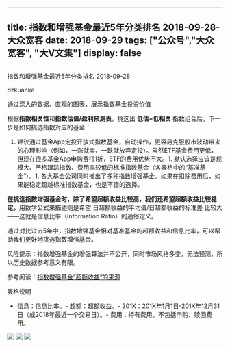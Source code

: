 
---
title:   指数和增强基金最近5年分类排名 2018-09-28-大众宽客
date: 2018-09-29
tags: ["公众号","大众宽客", "大V文集"]
display: false
---


## 



指数和增强基金最近5年分类排名 2018-09-28




dzkuanke




通过深入的数据、直观的图表，展示指数基金投资价值


根据**指数相关性**和**指数估值/盈利预测表**，挑选出&nbsp;**低估+低相关**&nbsp;指数组合后，下一步是如何挑选指数对应的基金：


1. 建议通过基金App定投开放式指数基金，自动操作，更容易克服股市波动带来的心理影响（例如，一涨就卖、一跌就放弃定投）。虽然ETF基金费用更低，但现在很多基金App申购费打1折，ETF的费用优势不大。1. 默认选择应该是规模大、严格跟踪指数、费用率较低的标准指数基金（各表格中的“基准基金”）。1. 各大基金公司同时推出了多种指数增强基金。如果在扣除费用后，如果能稳定超越标准指数基金，也是不错的选择。


**在挑选指数增强基金时**<h-char unicode="ff0c" class="">**，**</h-char>**除了希望超额收益比较高**<h-char unicode="ff0c" class=""><h-inner>**，**</h-inner></h-char>**我们还希望超额收益比较稳定**<h-char unicode="3002" class="">**。**</h-char>用数学公式来描述则是希望&nbsp;日超额收益的平均值/日超额收益的标准差&nbsp;比较大<h-char unicode="2014" class="">——</h-char>这就是信息比率<h-char unicode="ff08" class="">（</h-char>Information Ratio<h-char unicode="ff09" class="">）</h-char>的通俗定义<h-char unicode="3002" class="">。</h-char>

<h-char unicode="3002" class=""></h-char>

通过对比过去5年中，指数增强基金相对基准基金的超额收益和信息比率<h-char unicode="ff0c" class="">，</h-char>可以帮助我们更好地挑选指数增强基金。



风险提示：指数增强基金的增强算法并不公开，同时市场风格多变，无法预测，所以历史数据参考意义有限。



参考阅读：[指数增强基金”超额收益“的来源](http://mp.weixin.qq.com/s?__biz=MzAwMTc1MDcwNw==&amp;mid=2648272968&amp;idx=1&amp;sn=598917da4403d77210aa3b1a460658e4&amp;chksm=82f93394b58eba82c9a7cb228c22c656fe88c5203ff149473f9edd2d4127e44df65f5bdb146b&amp;scene=21#wechat_redirect)



表格说明
- 信息：信息比率。- 超额：超额收益。- 201X：201X年1月1日-201X年12月31日（或2018年最近一个交易日）。- 费用：持有费用。不包括申购、赎回费用。


<img class="" data-copyright="0" data-ratio="1.1564147627416521" data-s="300,640" src="https://mmbiz.qpic.cn/mmbiz_png/PKw3FQPmhIheibnqCslicyEqCH6s8VOrVeF8js0RbGDO3zWGvLfjFEK32wx7kIkxE7LOUfa873iaPb3jFNXVntq4A/640?wx_fmt=png" data-type="png" data-w="1138" style=""/>

<img class="" data-copyright="0" data-ratio="1.2080419580419581" data-s="300,640" src="https://mmbiz.qpic.cn/mmbiz_png/PKw3FQPmhIheibnqCslicyEqCH6s8VOrVeI2JneXsOicmH5oVwlyLMnrAaTClyom4CuFxhicTp5CF2Wfo9OB6gbozQ/640?wx_fmt=png" data-type="png" data-w="1144" style=""/>

<img class="" data-copyright="0" data-ratio="1.1578947368421053" data-s="300,640" src="https://mmbiz.qpic.cn/mmbiz_png/PKw3FQPmhIheibnqCslicyEqCH6s8VOrVejxk09LjXKnCkYQlbU6F5XUKefobr4ibD0QbTBBR48C32o6R5fDzNGaA/640?wx_fmt=png" data-type="png" data-w="1140" style=""/>










